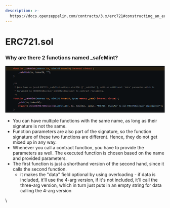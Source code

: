```yaml
---
description: >-
  https://docs.openzeppelin.com/contracts/3.x/erc721#constructing_an_erc721_token_contract
---
```


# ERC721.sol

### Why are there 2 functions named \_safeMint?

![](<../../.gitbook/assets/image (258).png>)

* You can have multiple functions with the same name, as long as their signature is not the same.&#x20;
* Function parameters are also part of the signature, so the function signature of these two functions are different. Hence, they do not get mixed up in any way.&#x20;
* Whenever you call a contract function, you have to provide the parameters as well. The executed function is chosen based on the name and provided parameters.
* The first function is just a shorthand version of the second hand, since it calls the second function.
  * it makes the "data" field optional by using overloading - if data is included, it'll use the 4-arg version, if it's not included, it'll call the three-arg version, which in turn just puts in an empty string for data calling the 4-arg version

\
